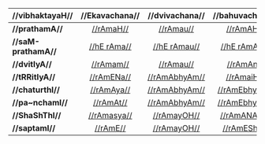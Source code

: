 | //vibhaktayaH//      |  //Ekavachana//   |   //dvivachana//   |   //bahuvachana//   |
| :------------------- | :---------------: | :----------------: | :-----------------: |
| **//prathamA//**     |  [//rAmaH//][1]   |   [//rAmau//][2]   |   [//rAmAH//][3]    |
| **//saM-prathamA//** | [//hE rAma//][4]  | [//hE rAmau//][2]  |  [//hE rAmAH//][3]  |
| **//dvitIyA//**      |  [//rAmam//][5]   |   [//rAmau//][6]   |   [//rAmAn//][7]    |
| **//tRRitIyA//**     |  [//rAmENa//][8]  | [//rAmAbhyAm//][9] |  [//rAmaiH//][10]   |
| **//chaturthI//**    | [//rAmAya//][11]  | [//rAmAbhyAm//][9] | [//rAmEbhyaH//][12] |
| **//pa~nchamI//**    |  [//rAmAt//][13]  | [//rAmAbhyAm//][9] | [//rAmEbhyaH//][12] |
| **//ShaShThI//**     | [//rAmasya//][14] | [//rAmayOH//][15]  |  [//rAmANAm//][16]  |
| **//saptamI//**      |  [//rAmE//][17]   | [//rAmayOH//][18]  |  [//rAmEShu//][19]  |

[1]: #/subanta/raama-sabdah/raama-1-1
[2]: #/subanta/raama-sabdah/raama-1-2
[3]: #/subanta/raama-sabdah/raama-1-3
[4]: #/subanta/raama-sabdah/raama-1.1-1
[5]: #/subanta/raama-sabdah/raama-2-1
[6]: #/subanta/raama-sabdah/raama-2-2
[7]: #/subanta/raama-sabdah/raama-2-3
[8]: #/subanta/raama-sabdah/raama-3-1
[9]: #/subanta/raama-sabdah/raama-3-2
[10]: #/subanta/raama-sabdah/raama-3-3
[11]: #/subanta/raama-sabdah/raama-4-1
[12]: #/subanta/raama-sabdah/raama-4-3
[13]: #/subanta/raama-sabdah/raama-5-1
[14]: #/subanta/raama-sabdah/raama-6-1
[15]: #/subanta/raama-sabdah/raama-6-2
[16]: #/subanta/raama-sabdah/raama-6-3
[17]: #/subanta/raama-sabdah/raama-7-1
[18]: #/subanta/raama-sabdah/raama-7-2
[19]: #/subanta/raama-sabdah/raama-7-3
<!--stackedit_data:
eyJoaXN0b3J5IjpbLTI2ODUyODE4Ml19
-->
